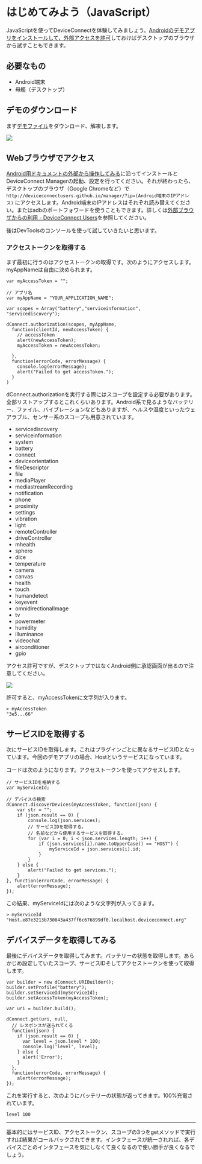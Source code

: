 # はじめてみよう（JavaScript）

JavaScriptを使ってDeviceConnectを体験してみましょう。[Androidのデモアプリをインストールして、外部アクセスを許可](./android)しておけばデスクトップのブラウザから試すこともできます。

## 必要なもの

- Android端末
- 母艦（デスクトップ）

## デモのダウンロード

まず[デモファイル](https://github.com/DeviceConnectUsers/deviceconnectusers.github.io/releases/tag/v2.2.4-release-20170623-demo)をダウンロード、解凍します。

![](/images/android/deviceconnect-android-34.png)

## Webブラウザでアクセス

[Android用ドキュメントの外部から操作してみる](./android)に沿ってインストールとDeviceConnect Managerの起動、設定を行ってください。それが終わったら、デスクトップのブラウザ（Google Chromeなど）で `http://deviceconnectusers.github.io/manager/?ip=(Android端末のIPアドレス)` にアクセスします。Android端末のIPアドレスはそれぞれ読み替えてください。またはadbのポートフォワードを使うこともできます。詳しくは[外部ブラウザからの利用 - DeviceConnect Users](http://localhost:8000/android/external/#adb)を参照してください。

後はDevToolsのコンソールを使って試していきたいと思います。

### アクセストークンを取得する

まず最初に行うのはアクセストークンの取得です。次のようにアクセスします。 myAppNameは自由に決められます。

```
var myAccessToken = "";

// アプリ名
var myAppName = "YOUR_APPLICATION_NAME";

var scopes = Array("battery","serviceinformation", "servicediscovery");

dConnect.authorization(scopes, myAppName,
  function(clientId, newAccessToken) {
    // accessToken
    alert(newAccessToken);
    myAccessToken = newAccessToken;
    
  },
  function(errorCode, errorMessage) {
    console.log(errorMessage);
    alert("Failed to get accessToken.");
  }
)
```

dConnect.authorizationを実行する際にはスコープを設定する必要があります。全部リストアップするとこれくらいあります。Android系で見るようなバッテリー、ファイル、バイブレーションなどもありますが、ヘルスや湿度といったウェアラブル、センサー系のスコープも用意されています。

- servicediscovery
- serviceinformation
- system
- battery
- connect
- deviceorientation
- fileDescriptor
- file
- mediaPlayer
- mediastreamRecording
- notification
- phone
- proximity
- settings
- vibration
- light
- remoteController
- driveController
- mhealth
- sphero
- dice
- temperature
- camera
- canvas
- health
- touch
- humandetect
- keyevent
- omnidirectionalImage
- tv
- powermeter
- humidity
- illuminance
- videochat
- airconditioner
- gpio


アクセス許可ですが、デスクトップではなくAndroid側に承認画面が出るので注意してください。

![](/images/javascript/deviceconnect-javascript.png)

許可すると、myAccessTokenに文字列が入ります。

```
> myAccessToken
"3e5...66"
```

## サービスIDを取得する

次にサービスIDを取得します。これはプラグインごとに異なるサービスIDとなっています。今回のデモアプリの場合、Hostというサービスになっています。

コードは次のようになります。アクセストークンを使ってアクセスします。

```
// サービスIDを格納する
var myServiceId;

// デバイスの検索
dConnect.discoverDevices(myAccessToken, function(json) {
    var str = "";
    if (json.result == 0) {
        console.log(json.services);
        // サービスIDを取得する。
        // 名前などから使用するサービスを取得する。
        for (var i = 0; i < json.services.length; i++) {
            if (json.services[i].name.toUpperCase() == "HOST") {
                myServiceId = json.services[i].id;
            }
        }
    } else {
        alert("Failed to get services.");
    }
}, function(errorCode, errorMessage) {
    alert(errorMessage);
});
```

この結果、myServiceIdには次のような文字列が入ってきます。

```
> myServiceId
"Host.e87e3213b730843a437ff6c676899df0.localhost.deviceconnect.org"
```

## デバイスデータを取得してみる

最後にデバイスデータを取得してみます。バッテリーの状態を取得します。あらかじめ設定していたスコープ、サービスIDそしてアクセストークンを使って取得します。

```
var builder = new dConnect.URIBuilder();
builder.setProfile("battery");
builder.setServiceId(myServiceId);
builder.setAccessToken(myAccessToken);

var uri = builder.build();

dConnect.get(uri, null,
  // レスポンスが送られてくる
  function(json) {
    if (json.result == 0) {
      var level = json.level * 100;
      console.log('level', level);
    } else {
      alert('Error');
    }
  },
  function(errorCode, errorMessage) {
    alert(errorMessage);
});
```

これを実行すると、次のようにバッテリーの状態が返ってきます。100%充電されています。

```
level 100
```

----

基本的にはサービスID、アクセストークン、スコープの3つをgetメソッドで実行すれば結果がコールバックされてきます。インタフェースが統一されれば、各デバイスごとのインタフェースを気にしなくて良くなるので使い勝手が良くなるでしょう。


